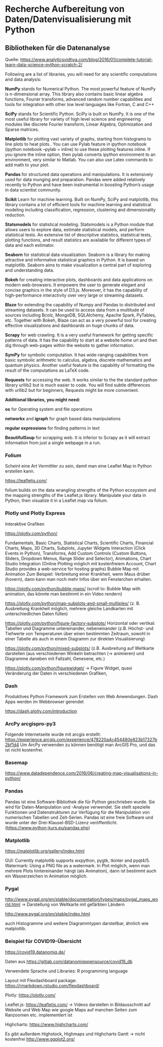 # Recherche Aufbereitung von Daten/Datenvisualisierung mit Python
## Bibliotheken für die Datenanalyse

Quelle: https://www.analyticsvidhya.com/blog/2016/01/complete-tutorial-learn-data-science-python-scratch-2/

Following are a list of libraries, you will need for any scientific computations and data analysis:

**NumPy** stands for Numerical Python. The most powerful feature of NumPy is n-dimensional array. This library also contains basic linear algebra functions, Fourier transforms,  advanced random number capabilities and tools for integration with other low level languages like Fortran, C and C++

**SciPy** stands for Scientific Python. SciPy is built on NumPy. It is one of the most useful library for variety of high level science and engineering modules like discrete Fourier transform, Linear Algebra, Optimization and Sparse matrices.

**Matplotlib** for plotting vast variety of graphs, starting from histograms to line plots to heat plots.. You can use Pylab feature in ipython notebook (ipython notebook –pylab = inline) to use these plotting features inline. If you ignore the inline option, then pylab converts ipython environment to an environment, very similar to Matlab. You can also use Latex commands to add math to your plot.

**Pandas** for structured data operations and manipulations. It is extensively used for data munging and preparation. Pandas were added relatively recently to Python and have been instrumental in boosting Python’s usage in data scientist community.

**Scikit** Learn for machine learning. Built on NumPy, SciPy and matplotlib, this library contains a lot of efficient tools for machine learning and statistical modeling including classification, regression, clustering and dimensionality reduction.

**Statsmodels** for statistical modeling. Statsmodels is a Python module that allows users to explore data, estimate statistical models, and perform statistical tests. An extensive list of descriptive statistics, statistical tests, plotting functions, and result statistics are available for different types of data and each estimator.

**Seaborn** for statistical data visualization. Seaborn is a library for making attractive and informative statistical graphics in Python. It is based on matplotlib. Seaborn aims to make visualization a central part of exploring and understanding data.

**Bokeh** for creating interactive plots, dashboards and data applications on modern web-browsers. It empowers the user to generate elegant and concise graphics in the style of D3.js. Moreover, it has the capability of high-performance interactivity over very large or streaming datasets.

**Blaze** for extending the capability of Numpy and Pandas to distributed and streaming datasets. It can be used to access data from a multitude of sources including Bcolz, MongoDB, SQLAlchemy, Apache Spark, PyTables, etc. Together with Bokeh, Blaze can act as a very powerful tool for creating effective visualizations and dashboards on huge chunks of data.

**Scrapy** for web crawling. It is a very useful framework for getting specific patterns of data. It has the capability to start at a website home url and then dig through web-pages within the website to gather information.

**SymPy** for symbolic computation. It has wide-ranging capabilities from basic symbolic arithmetic to calculus, algebra, discrete mathematics and quantum physics. Another useful feature is the capability of formatting the result of the computations as LaTeX code.

**Requests** for accessing the web. It works similar to the the standard python library urllib2 but is much easier to code. You will find subtle differences with urllib2 but for beginners, Requests might be more convenient.

**Additional libraries, you might need:**

**os** for Operating system and file operations

**networkx** and **igraph** for graph based data manipulations

**regular expressions** for finding patterns in text 

**BeautifulSoup** for scrapping web. It is inferior to Scrapy as it will extract information from just a single webpage in a run.

### Folium
Scheint eine Art Vermittler zu sein, damit man eine Leaflet Map in Python erstellen kann.

https://leafletjs.com/

folium builds on the data wrangling strengths of the Python ecosystem and the mapping strengths of the Leaflet.js library. Manipulate your data in Python, then visualize it in a Leaflet map via folium.

### Plotly und Plotly Express

Interaktive Grafiken

https://plotly.com/python/

Fundamentals, Basic Charts, Statistical Charts, Scientific Charts, Financial Charts, Maps, 3D Charts, Subplots, Jupyter Widgets Interaction (Click Events in Python), Transforms, Add Custom Controls (Custom Buttons, Sliders, Dropdown Menus, Range Slider and Selector), Animations, Chart Studio Integration (Online Plotting möglich mit kostenfreiem Account, Chart Studio provides a web-service for hosting graphs)
Bubble Map mit Animation Zum Beispiel: Verbreitung einer Krankheit, wenn Maus drüber (hovern), dann kann man noch mehr Infos über ein Fensterchen erhalten. 

https://plotly.com/python/bubble-maps/ (scroll to: Bubble Map with animation, das könnte man bestimmt in ein Video rendern)

https://plotly.com/python/map-subplots-and-small-multiples/ (z. B. Ausbreitung Krankheit möglich, mehrere gleiche Landkarten mit unterschiedlichen Daten füllen)

https://plotly.com/python/figure-factory-subplots/  Horizontal oder vertikal: Tabellen und Diagramme untereinander, nebeneinander
(z.B. Höchst- und Tiefwerte von Temperaturen über einen bestimmten Zeitraum, sowohl in einer Tabelle als auch in einem Diagramm zur direkten Visualisierung)

https://plotly.com/python/mixed-subplots/ (z.B. Ausbreitung auf Weltkarte darstellen (aus verschiedenen Winkeln betrachten (-> animieren) und Diagramme daneben mit Fallzahl, Genesene, etc.)

https://plotly.com/python/figurewidget/ -> Figure Widget, quasi Veränderung der Daten in verschiedenen Grafiken, 

### Dash 

Produktives Python Framework zum Erstellen von Web Anwendungen. Dash Apps werden im Webbrowser gerendet

https://dash.plotly.com/introduction

### ArcPy arcgispro-py3

Folgende Internetseite wurde mit arcgis erstellt: https://experience.arcgis.com/experience/478220a4c454480e823b17327b2bf1d4
Um ArcPy verwenden zu können benötigt man ArcGIS Pro, und das ist nicht kostenfrei.

### Basemap

https://www.datadependence.com/2016/06/creating-map-visualisations-in-python/

### Pandas

Pandas ist eine Software-Bibliothek die für Python geschrieben wurde. Sie wird für Daten-Manipulation und -Analyse verwendet. Sie stellt spezielle Funktionen und Datenstrukturen zur Verfügung für die Manipulation von numerischen Tabellen und Zeit-Serien. Pandas ist eine freie Software und wurde unter der Drei-Klausel-BSD-Lizenz veröffentlicht. 
(https://www.python-kurs.eu/pandas.php)

### Matplotlib

https://matplotlib.org/gallery/index.html

GUI: Currently matplotlib supports wxpython, pygtk, tkinter and pyqt4/5. 
Watermark: Using a PNG file as a watermark. In Plot möglich, wenn man mehrere Plots hintereinander hängt (als Animation), dann ist bestimmt auch ein Wasserzeichen in Animation möglich.

### Pygal

http://www.pygal.org/en/stable/documentation/types/maps/pygal_maps_world.html -> Darstellung von Weltkarte mit gefärbten Ländern

http://www.pygal.org/en/stable/index.html 

auch Histogramme und weitere Diagrammtypen darstellbar, ähnlich wie matplotlib. 

### Beispiel für COVID19-Übersicht

https://covid19.datanomiq.de/ 

Daten aus https://gitlab.com/datanomiqopensource/covid19_db

Verwendete Sprache und Libraries: R programming language

Layout mit Flexdashboard package: https://rmarkdown.rstudio.com/flexdashboard/ 

Plotly: https://plotly.com/  

Leaflet.js: https://leafletjs.com/  -> Videos darstellen in Bildausschnitt auf Website und Web Map wie google Maps auf manchen Seiten zum Ranzoomen etc. implementiert ist

Highcharts: https://www.highcharts.com/ 

Es gibt außerdem Highstock, Highmaps und Highcharts Gantt -> nicht kostenfrei 
http://www.ggplot2.org/

